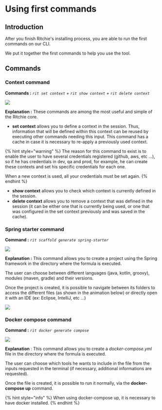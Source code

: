 # Using first commands

## Introduction

After you finish Ritchie's installing process, you are able to run the first commands on our CLI.

We put it together the first commands to help you use the tool. 

## Commands

### Context command

**Commands :**     _`rit set context`    +    `rit show context`    +     `rit delete context`_

![](https://lh6.googleusercontent.com/nSp8JByYbWSojwR4LPk-itqC8Dt23bSmFWf6wzes-oKqRkOFspjGBqNiam8eEI3YOCBp67IQaPpPKZCqXQEiBG56rqyWIAChUdNO1thIdRA46MrNMH5McpCW0zoWOFxYMVkVx2eE)

**Explanation :** These commands are among the most useful and simple of the Ritchie core.

* **set context** allows you to define a context in the session. Thus, information that will be defined within this context can be reused by executing other commands needing this input. This command has a cache in case it is necessary to re-apply a previously used context. 

{% hint style="warning" %}
The reason for this command to exist is to enable the user to have several credentials registered \(github, aws, etc ...\), so if he has credentials in dev, qa and prod, for example, he can create these contexts and set his specific credentials for each one. 

When a new context is used, all your credentials must be set again.
{% endhint %}

* **show context** allows you to check which context is currently defined in the session. 
* **delete context** allows you to remove a context that was defined in the session \(it can be either one that is currently being used, or one that was configured in the set context previously and was saved in the cache\).

### 

### Spring starter command

**Command :** _`rit scaffold generate spring-starter`_

![](https://lh3.googleusercontent.com/IeLvW38X-qEOCUtocOyHmtmCMABBXOIat9GQ6d7lH4Y7nzIcabqrIC7hTd7GfSdQe_1xijuywhgsUAvNQl8RBqsyRrVmvhTn23IlwtxUNZWgypZqtJwOFqCYYDyfBSzOOYHTbE7Q)

**Explanation :** This command allows you to create a project using the Spring framework in the directory where the formula is executed. 

The user can choose between different languages \(java, kotlin, groovy\), modules \(maven, gradle\) and their versions. 

Once the project is created, it is possible to navigate between its folders to access the different files \(as shown in the animation below\) or directly open it with an IDE \(ex: Eclipse, IntelliJ, etc ...\)

![](https://lh5.googleusercontent.com/WZULiXqsu4Ba-GWpYilBrzNFGmDE7AfGfhi-ydhymu-hroJ8GZRcjax1qbJaA5RuwHyTb_PxW1Jx5-_1tnCLGUUo_HeT7EhsHXdGqgqyjOBYiTEuzp0h34XLoObnLwfUYnJjG6bV)

### 

### Docker compose command

**Command :** _`rit docker generate compose`_

![](https://lh6.googleusercontent.com/X5kec7ahhVEKNLx8CBJZhZuX7c_yiDcRe4ZJuEcziuGYMgunrFtx82Kq56SNti6DQsB9FK0iNSOG4ALQ-qAbC6TFVllIsksWuQpeRe0jZoDO-1Bmfp2QTvyFloAyFvFG42_O0NWN)

**Explanation** : This command allows you to create a _docker-compose.yml_ file in the directory where the formula is executed. 

The user can choose which tools he wants to include in the file from the inputs requested in the terminal \(if necessary, additional informations are requested\). 

Once the file is created, it is possible to run it normally, via the **docker-compose up** command.

{% hint style="info" %}
When using docker-compose up, it is necessary to have docker installed. 
{% endhint %}

